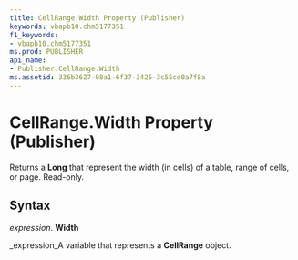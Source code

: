 ```yaml
---
title: CellRange.Width Property (Publisher)
keywords: vbapb10.chm5177351
f1_keywords:
- vbapb10.chm5177351
ms.prod: PUBLISHER
api_name:
- Publisher.CellRange.Width
ms.assetid: 336b3627-08a1-6f37-3425-3c55cd0a7f8a
---
```



# CellRange.Width Property (Publisher)

Returns a  **Long** that represent the width (in cells) of a table, range of cells, or page. Read-only.


## Syntax

 _expression_. **Width**

 _expression_A variable that represents a  **CellRange** object.


